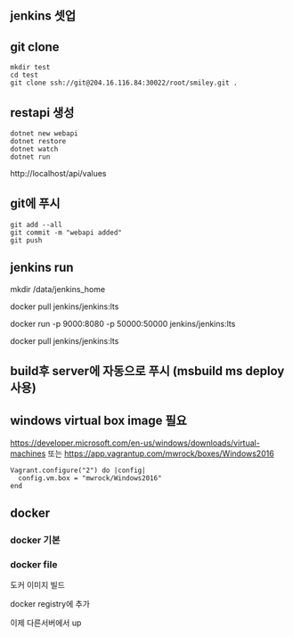 ## jenkins 셋업 

## git clone
```
mkdir test
cd test 
git clone ssh://git@204.16.116.84:30022/root/smiley.git .
```

## restapi 생성
```
dotnet new webapi
dotnet restore 
dotnet watch
dotnet run 
```

http://localhost/api/values

## git에 푸시
```
git add --all
git commit -m "webapi added"
git push 
```

## jenkins run 

mkdir /data/jenkins_home

docker pull jenkins/jenkins:lts

docker run -p 9000:8080 -p 50000:50000 jenkins/jenkins:lts




docker pull jenkins/jenkins:lts

## build후 server에 자동으로 푸시 (msbuild ms deploy 사용) 

## windows virtual box image 필요
<https://developer.microsoft.com/en-us/windows/downloads/virtual-machines>
또는 
https://app.vagrantup.com/mwrock/boxes/Windows2016

```
Vagrant.configure("2") do |config|
  config.vm.box = "mwrock/Windows2016"
end
```



## docker

### docker 기본

### docker file

도커 이미지 빌드

docker registry에 추가

이제 다른서버에서 up 







